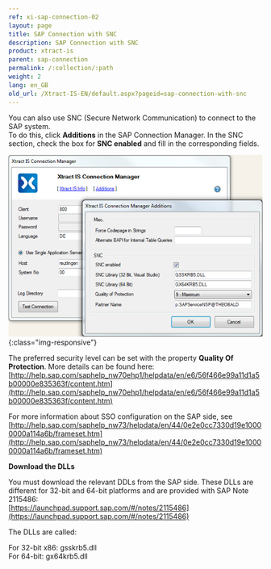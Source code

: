 ```yaml
---
ref: xi-sap-connection-02
layout: page
title: SAP Connection with SNC
description: SAP Connection with SNC
product: xtract-is
parent: sap-connection
permalink: /:collection/:path
weight: 2
lang: en_GB
old_url: /Xtract-IS-EN/default.aspx?pageid=sap-connection-with-snc
---
```

You can also use SNC (Secure Network Communication) to connect to the SAP system. <br>
To do this, click **Additions** in the SAP Connection Manager. In the SNC section, check the box for **SNC enabled** and fill in the corresponding fields.

![SNC](/img/content/SNC.jpg){:class="img-responsive"}

The preferred security level can be set with the property **Quality Of Protection**. More details can be found here: [http://help.sap.com/saphelp_nw70ehp1/helpdata/en/e6/56f466e99a11d1a5b00000e835363f/content.htm](http://help.sap.com/saphelp_nw70ehp1/helpdata/en/e6/56f466e99a11d1a5b00000e835363f/content.htm)

For more information about SSO configuration on the SAP side, see <br>
[http://help.sap.com/saphelp_nw73/helpdata/en/44/0e2e0cc7330d19e10000000a114a6b/frameset.htm](http://help.sap.com/saphelp_nw73/helpdata/en/44/0e2e0cc7330d19e10000000a114a6b/frameset.htm)

**Download the DLLs**

You must download the relevant DDLs from the SAP side. These DLLs are different for 32-bit and 64-bit platforms and are provided with SAP Note 2115486:<br> 
[https://launchpad.support.sap.com/#/notes/2115486](https://launchpad.support.sap.com/#/notes/2115486) 

The DLLs are called: 

For 32-bit x86: gsskrb5.dll<br>
For 64-bit: gx64krb5.dll<br>


